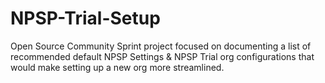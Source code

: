 # NPSP-Trial-Setup
Open Source Community Sprint project focused on documenting a list of recommended default NPSP Settings &amp; NPSP Trial org configurations that would make setting up a new org more streamlined.

